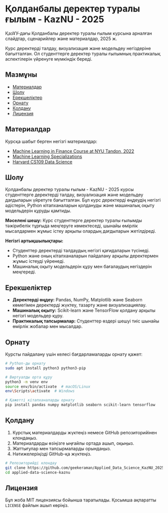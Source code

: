 # Қолданбалы деректер туралы ғылым - KazNU - 2025

ҚазҰУ-дағы Қолданбалы деректер туралы ғылым курсына арналған слайдтар, сценарийлер және материалдар, 2025 ж.

Курс деректерді талдау, визуализация және модельдеу негіздеріне бағытталған. Ол студенттерге деректер туралы ғылымның практикалық аспектілерін үйренуге мүмкіндік береді.

## Мазмұны

- [Материалдар](#материалдар)
- [Шолу](#шолу)
- [Ерекшеліктер](#ерекшеліктер)
- [Орнату](#орнату)
- [Қолдану](#қолдану)
- [Лицензия](#лицензия)


## Материалдар

Курсқа шабыт берген негізгі материалдар:

- [Machine Learning in Finance Course at NYU Tandon, 2022](https://github.com/jacopotagliabue/MLSys-NYU-2022)
- [Machine Learning Specializations](https://www.coursera.org/specializations/machine-learning-introduction)
- [Harvard CS109 Data Science](http://cs109.org)


## Шолу

Қолданбалы деректер туралы ғылым - KazNU - 2025 курсы студенттерге деректерді талдау, визуализация және модельдеу дағдыларын үйретуге бағытталған. Бұл курс деректерді өңдеудің негізгі әдістерін, Python кітапханаларын қолдануды және машиналық оқыту модельдерін құруды қамтиды.

**Мәселені шешу:**
Курс студенттерге деректер туралы ғылымды тәжірибелік тұрғыда меңгеруге көмектеседі, шынайы өмірлік мысалдармен жұмыс істеу арқылы олардың дағдыларын жетілдіреді.

**Негізгі артықшылықтары:**

- Студенттер деректерді талдаудың негізгі қағидаларын түсінеді.
- Python және оның кітапханаларын пайдалану арқылы деректермен жұмыс істеуді үйренеді.
- Машиналық оқыту модельдерін құру мен бағалаудың негіздерін меңгереді.

## Ерекшеліктер

- **Деректерді өңдеу:** Pandas, NumPy, Matplotlib және Seaborn көмегімен деректерді жүктеу, тазарту және визуализациялау.
- **Машиналық оқыту:** Scikit-learn және TensorFlow қолдану арқылы негізгі модельдер құру.
- **Практикалық тапсырмалар:** Студенттер өздері шешуі тиіс шынайы өмірлік жобалар мен мысалдар.

## Орнату

Курсты пайдалану үшін келесі бағдарламаларды орнату қажет:

```bash
# Python-ды орнату
sudo apt install python3 python3-pip

# Виртуалды орта құру
python3 -m venv env
source env/bin/activate  # macOS/Linux
env\Scripts\activate  # Windows

# Қажетті кітапханаларды орнату
pip install pandas numpy matplotlib seaborn scikit-learn tensorflow
```

## Қолдану

1. Курстық материалдарды жүктеңіз немесе GitHub репозиторийінен клондаңыз.
2. Материалдарды өзіңізге ыңғайлы ортада ашып, оқыңыз.
3. Жаттығулар мен тапсырмаларды орындаңыз.
4. Нәтижелеріңізді GitHub-қа жүктеңіз.

```bash
# Репозиторийді клондау
git clone https://github.com/geekeraman/Applied_Data_Science_KazNU_2025.git
cd applied-data-science-kaznu
```


## Лицензия

Бұл жоба MIT лицензиясы бойынша таратылады. Қосымша ақпаратты `LICENSE` файлын ашып көріңіз.
